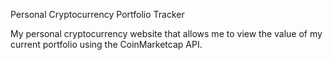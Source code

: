 Personal Cryptocurrency Portfolio Tracker

My personal cryptocurrency website that allows me to view the value of my current portfolio using the CoinMarketcap API. 
